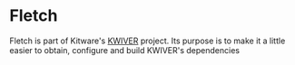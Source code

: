 # Fletch

Fletch is part of Kitware's [KWIVER](http://www.kwiver.org) project.  Its purpose is to make it a little easier to
obtain, configure and build KWIVER's dependencies
